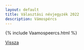 ```yaml
---
layout: default
title: Választási névjegyzék 2022
description: Vámospércs
---
```


{% include Vaamospeercs.html %}

[Vissza](./)